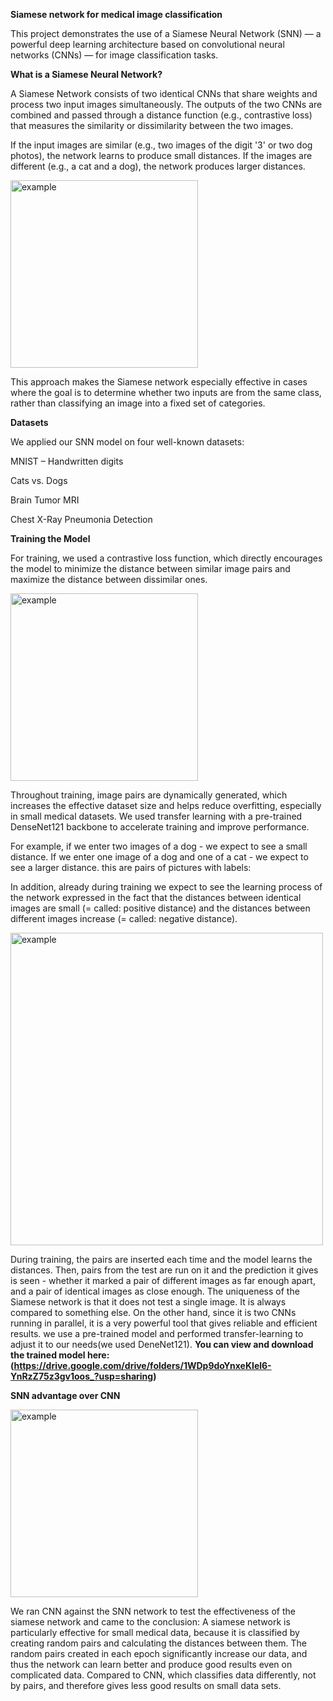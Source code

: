 **Siamese network for medical image classification**

This project demonstrates the use of a Siamese Neural Network (SNN) — a powerful deep learning architecture based on convolutional neural networks (CNNs) — for image classification tasks.

**What is a Siamese Neural Network?**

A Siamese Network consists of two identical CNNs that share weights and process two input images simultaneously. The outputs of the two CNNs are combined and passed through a distance function (e.g., contrastive loss) that measures the similarity or dissimilarity between the two images.

If the input images are similar (e.g., two images of the digit '3' or two dog photos), the network learns to produce small distances. If the images are different (e.g., a cat and a dog), the network produces larger distances.

<img src="https://github.com/user-attachments/assets/ea583380-d52e-4d4b-8e93-eb5d9c40a2bf" alt="example" width="300">

This approach makes the Siamese network especially effective in cases where the goal is to determine whether two inputs are from the same class, rather than classifying an image into a fixed set of categories.

**Datasets**

We applied our SNN model on four well-known datasets:

MNIST – Handwritten digits

Cats vs. Dogs

Brain Tumor MRI

Chest X-Ray Pneumonia Detection

**Training the Model**
 
For training, we used a contrastive loss function, which directly encourages the model to minimize the distance between similar image pairs and maximize the distance between dissimilar ones.

<img src="https://github.com/user-attachments/assets/f5ab5eec-8a14-4e1a-9da7-d966023a6b77" alt="example" width="300">

Throughout training, image pairs are dynamically generated, which increases the effective dataset size and helps reduce overfitting, especially in small medical datasets. We used transfer learning with a pre-trained DenseNet121 backbone to accelerate training and improve performance.

For example, if we enter two images of a dog - we expect to see a small distance. If we enter one image of a dog and one of a cat - we expect to see a larger distance.
this are pairs of pictures with labels:

In addition, already during training we expect to see the learning process of the network expressed in the fact that the distances between identical images are small (= called: positive distance) and the distances between different images increase (= called: negative distance).

<img src="https://github.com/user-attachments/assets/ac04330e-8aa5-452e-836e-5b58b2679ca4" alt="example" width="500">

During training, the pairs are inserted each time and the model learns the distances. Then, pairs from the test are run on it and the prediction it gives is seen - whether it marked a pair of different images as far enough apart, and a pair of identical images as close enough.
The uniqueness of the Siamese network is that it does not test a single image. It is always compared to something else. On the other hand, since it is two CNNs running in parallel, it is a very powerful tool that gives reliable and efficient results.
we use a pre-trained model and performed transfer-learning to adjust it to our needs(we used DeneNet121).
**You can view and download the trained model here:
(https://drive.google.com/drive/folders/1WDp9doYnxeKIel6-YnRzZ75z3gv1oos_?usp=sharing)**

**SNN advantage over CNN**

<img src="https://github.com/user-attachments/assets/c0286cb2-5b08-4a08-a04b-460448c51129" alt="example" width="300">

We ran CNN against the SNN network to test the effectiveness of the siamese network and came to the conclusion: A siamese network is particularly effective for small medical data, because it is classified by creating random pairs and calculating the distances between them. The random pairs created in each epoch significantly increase our data, and thus the network can learn better and produce good results even on complicated data.
Compared to CNN, which classifies data differently, not by pairs, and therefore gives less good results on small data sets.







